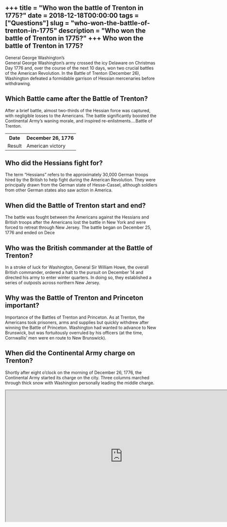+++
title = "Who won the battle of Trenton in 1775?"
date = 2018-12-18T00:00:00
tags = ["Questions"]
slug = "who-won-the-battle-of-trenton-in-1775"
description = "Who won the battle of Trenton in 1775?"
+++
Who won the battle of Trenton in 1775?
--------------------------------------

General George Washington’s  
General George Washington’s army crossed the icy Delaware on Christmas Day 1776 and, over the course of the next 10 days, won two crucial battles of the American Revolution. In the Battle of Trenton (December 26), Washington defeated a formidable garrison of Hessian mercenaries before withdrawing.

Which Battle came after the Battle of Trenton?
----------------------------------------------

After a brief battle, almost two-thirds of the Hessian force was captured, with negligible losses to the Americans. The battle significantly boosted the Continental Army’s waning morale, and inspired re-enlistments….Battle of Trenton.

<table><tr><th>Date</th><th>December 26, 1776</th></tr><tr><td>Result</td><td>American victory</td></tr></table>

Who did the Hessians fight for?
-------------------------------

The term “Hessians” refers to the approximately 30,000 German troops hired by the British to help fight during the American Revolution. They were principally drawn from the German state of Hesse-Cassel, although soldiers from other German states also saw action in America.

When did the Battle of Trenton start and end?
---------------------------------------------

The battle was fought between the Americans against the Hessians and British troops after the Americans lost the battle in New York and were forced to retreat through New Jersey. The battle began on December 25, 1776 and ended on Dece

Who was the British commander at the Battle of Trenton?
-------------------------------------------------------

In a stroke of luck for Washington, General Sir William Howe, the overall British commander, ordered a halt to the pursuit on December 14 and directed his army to enter winter quarters. In doing so, they established a series of outposts across northern New Jersey.

Why was the Battle of Trenton and Princeton important?
------------------------------------------------------

Importance of the Battles of Trenton and Princeton. As at Trenton, the Americans took prisoners, arms and supplies but quickly withdrew after winning the Battle of Princeton. Washington had wanted to advance to New Brunswick, but was fortuitously overruled by his officers (at the time, Cornwallis’ men were en route to New Brunswick).

When did the Continental Army charge on Trenton?
------------------------------------------------

Shortly after eight o’clock on the morning of December 26, 1776, the Continental Army started its charge on the city. Three columns marched through thick snow with Washington personally leading the middle charge.

<iframe allow="accelerometer; autoplay; clipboard-write; encrypted-media; gyroscope; picture-in-picture" allowfullscreen="" class="__youtube_prefs__  epyt-is-override  no-lazyload" data-no-lazy="1" data-origheight="433" data-origwidth="770" data-skipgform_ajax_framebjll="" height="433" id="_ytid_33179" loading="lazy" src="https://www.youtube.com/embed/SOTiBRyzqJU?enablejsapi=1&autoplay=0&cc_load_policy=0&cc_lang_pref=&iv_load_policy=1&loop=0&modestbranding=0&rel=1&fs=1&playsinline=0&autohide=2&theme=dark&color=red&controls=1&" title="YouTube player" width="770"></iframe>